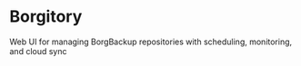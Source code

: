 # Borgitory
Web UI for managing BorgBackup repositories with scheduling, monitoring, and cloud sync
